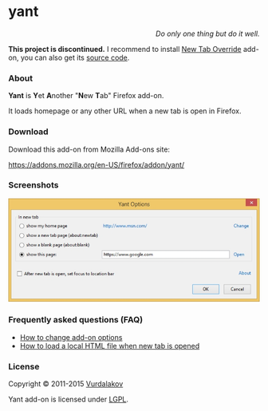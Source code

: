 # yant

<p align="right"><i>Do only one thing but do it well.</i></p>

**This project is discontinued.** I recommend to install [New Tab Override](https://addons.mozilla.org/en-US/firefox/addon/new-tab-override/) add-on, you can also get its [source code](https://git.agenedia.com/firefox-add-ons/newtaboverride).

### About

**Yant** is <b>Y</b>et <b>A</b>nother "<b>N</b>ew <b>T</b>ab" Firefox add-on.

It loads homepage or any other URL when a new tab is open in Firefox.

### Download

Download this add-on from Mozilla Add-ons site:

https://addons.mozilla.org/en-US/firefox/addon/yant/

### Screenshots

![yant screenshot](https://raw.githubusercontent.com/vurdalakov/yant/master/img/screenshot1.jpg)

### Frequently asked questions (FAQ)

* [How to change add-on options](https://github.com/vurdalakov/yant/wiki/FAQ:-How-to-change-add-on-options)
* [How to load a local HTML file when new tab is opened](https://github.com/vurdalakov/yant/wiki/FAQ:-How-to-load-a-local-HTML-file-when-new-tab-is-opened)

### License

Copyright © 2011-2015 [Vurdalakov](http://www.vurdalakov.net)

Yant add-on is licensed under [LGPL](http://www.gnu.org/licenses/lgpl.html).

